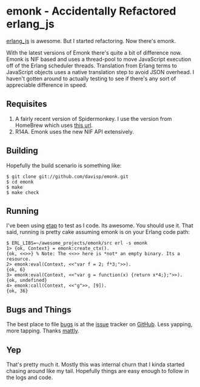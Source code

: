 emonk - Accidentally Refactored erlang_js
=========================================

[erlang_js][erlang_js] is awesome. But I started refactoring. Now there's emonk.

With the latest versions of Emonk there's quite a bit of difference now. Emonk
is NIF based and uses a thread-pool to move JavaScript execution off of the
Erlang scheduler threads. Translation from Erlang terms to JavaScript objects
uses a native translation step to avoid JSON overhead. I haven't gotten around
to actually testing to see if there's any sort of appreciable difference in
speed.

[erlang_js]: http://hg.basho.com/erlang_js/

Requisites
----------

1. A fairly recent version of Spidermonkey. I use the version from HomeBrew
   which uses [this url][spidermonkey].
2. R14A. Emonk uses the new NIF API extensively.

[spidermonkey]: http://hg.mozilla.org/tracemonkey/archive/57a6ad20eae9.tar.gz

Building
--------

Hopefully the build scenario is something like:

    $ git clone git://github.com/davisp/emonk.git
    $ cd emonk
    $ make
    $ make check

Running
-------

I've been using [etap][etap] to test as I code. Its awesome. You should use it.
That said, running is pretty cake assuming emonk is on your Erlang code path:

    $ ERL_LIBS=~/awesome_projects/emonk/src erl -s emonk
    1> {ok, Context} = emonk:create_ctx().
    {ok, <<>>} % Note: The <<>> here is *not* an empty binary. Its a resource.
    2> emonk:eval(Context, <<"var f = 2; f*3;">>).
    {ok, 6}
    3> emonk:eval(Context, <<"var g = function(x) {return x*4;};">>).
    {ok, undefined}
    4> emonk:call(Context, <<"g">>, [9]).
    {ok, 36}

[etap]: http://github.com/ngerakines/etap

Bugs and Things
---------------

The best place to file [bugs][bugs] is at the [issue][bugs] tracker on
[GitHub][github]. Less yapping, more tapping. Thanks [mattly][mattly].

[bugs]: http://github.com/davisp/emonk/issues
[github]: http://github.com/davisp
[mattly]: http://twitter.com/mattly

Yep
---

That's pretty much it. Mostly this was internal churn that I kinda started
chasing around like my tail. Hopefully things are easy enough to follow in the
logs and code.
